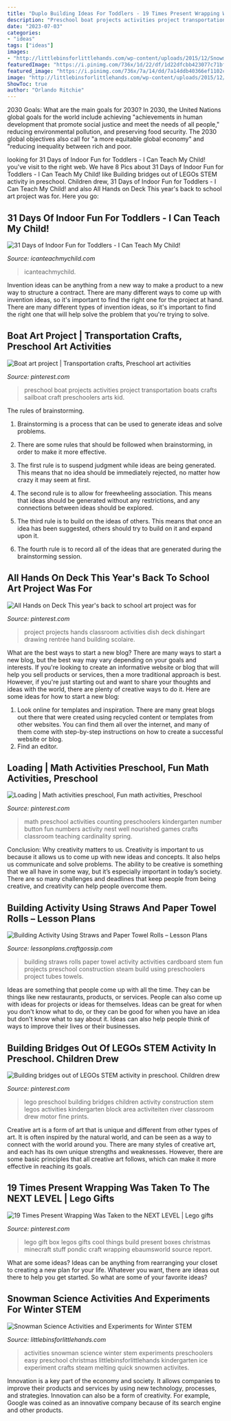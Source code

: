 ```yaml
---
title: "Duplo Building Ideas For Toddlers - 19 Times Present Wrapping Was Taken To The Next Level"
description: "Preschool boat projects activities project transportation boats crafts sailboat craft preschoolers arts kid"
date: "2023-07-03"
categories:
- "ideas"
tags: ["ideas"]
images:
- "http://littlebinsforlittlehands.com/wp-content/uploads/2015/12/Snowman-Science-Activities-and-Experiments-Winter-STEM.jpg"
featuredImage: "https://i.pinimg.com/736x/1d/22/df/1d22dfcbb423077c71bf63ee2fb4fa60.jpg"
featured_image: "https://i.pinimg.com/736x/7a/14/dd/7a14ddb40366ef1102c1bd4c07a26dd1--preschool-projects-kid-projects.jpg"
image: "http://littlebinsforlittlehands.com/wp-content/uploads/2015/12/Snowman-Science-Activities-and-Experiments-Winter-STEM.jpg"
ShowToc: true
author: "Orlando Ritchie"
---
```



2030 Goals: What are the main goals for 2030?
In 2030, the United Nations global goals for the world include achieving "achievements in human development that promote social justice and meet the needs of all people," reducing environmental pollution, and preserving food security. The 2030 global objectives also call for "a more equitable global economy" and "reducing inequality between rich and poor.

	

		
looking for 31 Days of Indoor Fun for Toddlers - I Can Teach My Child! you've visit to the right web. We have 8 Pics about 31 Days of Indoor Fun for Toddlers - I Can Teach My Child! like Building bridges out of LEGOs STEM activity in preschool. Children drew, 31 Days of Indoor Fun for Toddlers - I Can Teach My Child! and also All Hands on Deck This year&#039;s back to school art project was for. Here you go:
		
    
## 31 Days Of Indoor Fun For Toddlers - I Can Teach My Child!

<img loading=lazy src="https://www.icanteachmychild.com/wp-content/uploads/2016/01/Indoor-Activities-for-Toddlers.png" onerror="this.onerror=null;this.src='https://tse3.mm.bing.net/th?id=OIP.ecqArdCeGqQuguCtgcNnMQHaHa&amp;pid=15.1';" alt="31 Days of Indoor Fun for Toddlers - I Can Teach My Child!">

_Source: icanteachmychild.com_

>icanteachmychild. 

	

Invention ideas can be anything from a new way to make a product to a new way to structure a contract. There are many different ways to come up with invention ideas, so it's important to find the right one for the project at hand. There are many different types of invention ideas, so it's important to find the right one that will help solve the problem that you're trying to solve.

    
## Boat Art Project | Transportation Crafts, Preschool Art Activities

<img loading=lazy src="https://i.pinimg.com/736x/7a/14/dd/7a14ddb40366ef1102c1bd4c07a26dd1--preschool-projects-kid-projects.jpg" onerror="this.onerror=null;this.src='https://tse1.mm.bing.net/th?id=OIP.7xAdPmaUxdJIBzAttRse-gHaFj&amp;pid=15.1';" alt="Boat art project | Transportation crafts, Preschool art activities">

_Source: pinterest.com_

>preschool boat projects activities project transportation boats crafts sailboat craft preschoolers arts kid. 

	

The rules of brainstorming.
1. Brainstorming is a process that can be used to generate ideas and solve problems.
2. There are some rules that should be followed when brainstorming, in order to make it more effective.

3. The first rule is to suspend judgment while ideas are being generated. This means that no idea should be immediately rejected, no matter how crazy it may seem at first.

4. The second rule is to allow for freewheeling association. This means that ideas should be generated without any restrictions, and any connections between ideas should be explored.

5. The third rule is to build on the ideas of others. This means that once an idea has been suggested, others should try to build on it and expand upon it.

6. The fourth rule is to record all of the ideas that are generated during the brainstorming session.

    
## All Hands On Deck This Year&#039;s Back To School Art Project Was For

<img loading=lazy src="https://i.pinimg.com/736x/b3/cd/1d/b3cd1dca188ef0de8832ec7473bf421c--school-art-projects-back-to-school.jpg" onerror="this.onerror=null;this.src='https://tse1.mm.bing.net/th?id=OIP.x-htJKktH0jtCUi547YC7gHaJ3&amp;pid=15.1';" alt="All Hands on Deck This year&#039;s back to school art project was for">

_Source: pinterest.com_

>project projects hands classroom activities dish deck dishingart drawing rentrée hand building scolaire. 

	

What are the best ways to start a new blog?
There are many ways to start a new blog, but the best way may vary depending on your goals and interests. If you're looking to create an informative website or blog that will help you sell products or services, then a more traditional approach is best. However, if you're just starting out and want to share your thoughts and ideas with the world, there are plenty of creative ways to do it. Here are some ideas for how to start a new blog: 
1. Look online for templates and inspiration. There are many great blogs out there that were created using recycled content or templates from other websites. You can find them all over the internet, and many of them come with step-by-step instructions on how to create a successful website or blog. 
2. Find an editor.

    
## Loading | Math Activities Preschool, Fun Math Activities, Preschool

<img loading=lazy src="https://i.pinimg.com/736x/81/1e/00/811e00a3d0a7e4726199da31ff142816--math-activities-for-preschoolers-toddler-activities.jpg" onerror="this.onerror=null;this.src='https://tse1.mm.bing.net/th?id=OIP.52mjASBNWvr9TJU444lLOwHaLG&amp;pid=15.1';" alt="Loading | Math activities preschool, Fun math activities, Preschool">

_Source: pinterest.com_

>math preschool activities counting preschoolers kindergarten number button fun numbers activity nest well nourished games crafts classroom teaching cardinality spring. 

	

Conclusion: Why creativity matters to us.
Creativity is important to us because it allows us to come up with new ideas and concepts. It also helps us communicate and solve problems. The ability to be creative is something that we all have in some way, but it’s especially important in today’s society. There are so many challenges and deadlines that keep people from being creative, and creativity can help people overcome them.

    
## Building Activity Using Straws And Paper Towel Rolls – Lesson Plans

<img loading=lazy src="http://i1.wp.com/lessonplans.craftgossip.com/files/2014/12/Building-Activity-Using-Straws-and-Paper-Towel-Rolls.jpg?fit=400%2C600" onerror="this.onerror=null;this.src='https://tse4.mm.bing.net/th?id=OIP.bitepK9X8wX3nhVz8RkK4AAAAA&amp;pid=15.1';" alt="Building Activity Using Straws and Paper Towel Rolls – Lesson Plans">

_Source: lessonplans.craftgossip.com_

>building straws rolls paper towel activity activities cardboard stem fun projects preschool construction steam build using preschoolers project tubes towels. 

	

Ideas are something that people come up with all the time. They can be things like new restaurants, products, or services. People can also come up with ideas for projects or ideas for themselves. Ideas can be great for when you don't know what to do, or they can be good for when you have an idea but don't know what to say about it. Ideas can also help people think of ways to improve their lives or their businesses.

    
## Building Bridges Out Of LEGOs STEM Activity In Preschool. Children Drew

<img loading=lazy src="https://i.pinimg.com/736x/1d/22/df/1d22dfcbb423077c71bf63ee2fb4fa60.jpg" onerror="this.onerror=null;this.src='https://tse3.mm.bing.net/th?id=OIP.P9c22sowjpkg_vj3Q8EQ1QHaJ3&amp;pid=15.1';" alt="Building bridges out of LEGOs STEM activity in preschool. Children drew">

_Source: pinterest.com_

>lego preschool building bridges children activity construction stem legos activities kindergarten block area activiteiten river classroom drew motor fine prints. 

	

Creative art is a form of art that is unique and different from other types of art. It is often inspired by the natural world, and can be seen as a way to connect with the world around you. There are many styles of creative art, and each has its own unique strengths and weaknesses. However, there are some basic principles that all creative art follows, which can make it more effective in reaching its goals.

    
## 19 Times Present Wrapping Was Taken To The NEXT LEVEL | Lego Gifts

<img loading=lazy src="https://i.pinimg.com/736x/eb/7a/5c/eb7a5c5aa0a8067fc233f683a351175c--lego-boxes-lego-gifts.jpg" onerror="this.onerror=null;this.src='https://tse1.mm.bing.net/th?id=OIP.JD0GgzzFScfGpK_5VfpQtQHaO0&amp;pid=15.1';" alt="19 Times Present Wrapping Was Taken to the NEXT LEVEL | Lego gifts">

_Source: pinterest.com_

>lego gift box legos gifts cool things build present boxes christmas minecraft stuff pondic craft wrapping ebaumsworld source report. 

	

What are some ideas?
Ideas can be anything from rearranging your closet to creating a new plan for your life. Whatever you want, there are ideas out there to help you get started. So what are some of your favorite ideas?

    
## Snowman Science Activities And Experiments For Winter STEM

<img loading=lazy src="http://littlebinsforlittlehands.com/wp-content/uploads/2015/12/Snowman-Science-Activities-and-Experiments-Winter-STEM.jpg" onerror="this.onerror=null;this.src='https://tse1.mm.bing.net/th?id=OIP.iy6WTGeEhw5tSz8MfShruQHaLH&amp;pid=15.1';" alt="Snowman Science Activities and Experiments for Winter STEM">

_Source: littlebinsforlittlehands.com_

>activities snowman science winter stem experiments preschoolers easy preschool christmas littlebinsforlittlehands kindergarten ice experiment crafts steam melting quick snowmen activites. 

	

Innovation is a key part of the economy and society. It allows companies to improve their products and services by using new technology, processes, and strategies. Innovation can also be a form of creativity. For example, Google was coined as an innovative company because of its search engine and other products.

